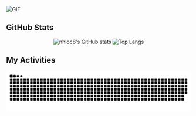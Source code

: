 <img alt="GIF" src="https://i.giphy.com/media/v1.Y2lkPTc5MGI3NjExOW56b3R6MjRudmwzZ3I4MzBxc2FxdnNtdnIyZmRnd3FubjhscjFybSZlcD12MV9pbnRlcm5naWZfYnlfaWQmY3Q9Zw/l0HlNaQ6gWfllcjDO/giphy.gif">

## GitHub Stats

<p align="center">
  <img src="https://github-readme-stats.vercel.app/api?username=locnh8&show_icons=true&theme=radical" alt="nhloc8's GitHub stats" height="200">
  <img src="https://github-readme-stats.vercel.app/api/top-langs/?username=locnh8&layout=compact&theme=radical" alt="Top Langs" height="180">
</p>

## My Activities

<picture>
  <source media="(prefers-color-scheme: dark)" srcset="https://raw.githubusercontent.com/locnh8/locnh8/output/github-contribution-grid-snake-dark.svg">
  <source media="(prefers-color-scheme: light)" srcset="https://raw.githubusercontent.com/locnh8/locnh8/output/github-contribution-grid-snake.svg">
  <img alt="github contribution grid snake animation" src="https://raw.githubusercontent.com/locnh8/locnh8/output/github-contribution-grid-snake.svg">
</picture>


